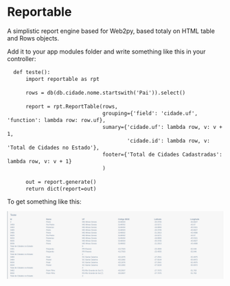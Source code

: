 # Reportable
A simplistic report engine based for Web2py, based totaly on HTML table and Rows objects. 

Add it to your app modules folder and write something like this in your controller:

```
  def teste():
      import reportable as rpt

      rows = db(db.cidade.nome.startswith('Pai')).select()

      report = rpt.ReportTable(rows,
                               grouping={'field': 'cidade.uf', 'function': lambda row: row.uf},
                               sumary={'cidade.uf': lambda row, v: v + 1,
                                       'cidade.id': lambda row, v: 'Total de Cidades no Estado'},
                               footer={'Total de Cidades Cadastradas': lambda row, v: v + 1}
                               )

      out = report.generate()
      return dict(report=out)
```

To get something like this:

![Image of Yaktocat](/screenshot.png)

